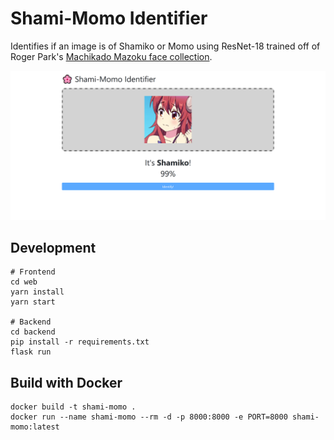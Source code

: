 # Shami-Momo Identifier

Identifies if an image is of Shamiko or Momo using ResNet-18 trained off of Roger Park's
[Machikado Mazoku face collection](https://onedrive.live.com/?id=5524F7DE20BB5EB2%21269088&cid=5524F7DE20BB5EB2).

![Screenshot of Shami-Momo Identifier](docs/screenshot_01.png)

## Development

    # Frontend
    cd web
    yarn install
    yarn start

    # Backend
    cd backend
    pip install -r requirements.txt
    flask run

## Build with Docker
    docker build -t shami-momo .
    docker run --name shami-momo --rm -d -p 8000:8000 -e PORT=8000 shami-momo:latest